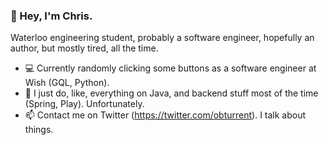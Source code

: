 ### 🐒 Hey, I'm Chris.

<!--
**t-chris/t-chris** is a ✨ _special_ ✨ repository because its `README.md` (this file) appears on your GitHub profile.
-->

Waterloo engineering student, probably a software engineer, hopefully an author, but mostly tired, all the time.

- 💻 Currently randomly clicking some buttons as a software engineer at Wish (GQL, Python).
- 🔧 I just do, like, everything on Java, and backend stuff most of the time (Spring, Play). Unfortunately. 
- 📫 Contact me on Twitter (https://twitter.com/obturrent). I talk about things.

